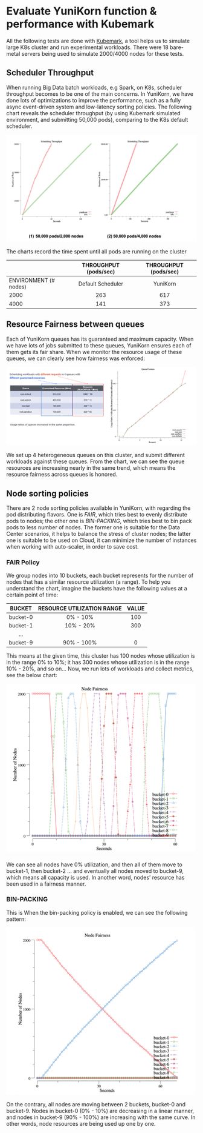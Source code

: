 # Evaluate YuniKorn function & performance with Kubemark

All the following tests are done with [Kubemark](https://github.com/kubernetes/kubernetes/blob/release-1.3/docs/devel/kubemark-guide.md#starting-a-kubemark-cluster),
a tool helps us to simulate large K8s cluster and run experimental workloads.
There were 18 bare-metal servers being used to simulate 2000/4000 nodes for these tests. 

## Scheduler Throughput

When running Big Data batch workloads, e.g Spark, on K8s, scheduler throughput becomes to be one of the main concerns.
In YuniKorn, we have done lots of optimizations to improve the performance, such as a fully async event-driven system
and low-latency sorting policies. The following chart reveals the scheduler throughput (by using Kubemark simulated
environment, and submitting 50,000 pods), comparing to the K8s default scheduler.

![Scheduler Throughput](images/throughput.png)

The charts record the time spent until all pods are running on the cluster

|                       	| THROUGHPUT (pods/sec) 	| THROUGHPUT (pods/sec) 	|
|-----------------------	|:---------------------:	|:---------------------:	|
| ENVIRONMENT (# nodes) 	|   Default Scheduler   	|        YuniKorn       	|
| 2000                  	| 263                   	| 617                   	|
| 4000                  	| 141                   	| 373                   	|

## Resource Fairness between queues

Each of YuniKorn queues has its guaranteed and maximum capacity. When we have lots of jobs submitted to these queues,
YuniKorn ensures each of them gets its fair share. When we monitor the resource usage of these queues, we can clearly
see how fairness was enforced:

![Scheduler Throughput](images/queue-fairness.png)

We set up 4 heterogeneous queues on this cluster, and submit different workloads against these queues.
From the chart, we can see the queue resources are increasing nearly in the same trend, which means the resource
fairness across queues is honored.

## Node sorting policies

There are 2 node sorting policies available in YuniKorn, with regarding the pod distributing flavors. One is *FAIR*,
which tries best to evenly distribute pods to nodes; the other one is *BIN-PACKING*, which tries best to bin pack pods
to less number of nodes. The former one is suitable for the Data Center scenarios, it helps to balance the stress of
cluster nodes; the latter one is suitable to be used on Cloud, it can minimize the number of instances when working
with auto-scaler, in order to save cost.

### FAIR Policy

We group nodes into 10 buckets, each bucket represents for the number of nodes that has a similar resource
utilization (a range).  To help you understand the chart, imagine the buckets have the following values at a certain
point of time:

|   BUCKET 	| RESOURCE UTILIZATION RANGE 	| VALUE 	|
|:--------:	|:--------------------------:	|:-----:	|
| bucket-0 	| 0% - 10%                   	| 100   	|
| bucket-1 	| 10% - 20%                  	| 300   	|
| ...      	|                            	|       	|
| bucket-9 	| 90% - 100%                 	| 0     	|

This means at the given time, this cluster has 100 nodes whose utilization is in the range 0% to 10%;
it has 300 nodes whose utilization is in the range 10% - 20%, and so on… Now, we run lots of workloads and
collect metrics, see the below chart:

<img src="images/node-fair.png" width=500>

We can see all nodes have 0% utilization, and then all of them move to bucket-1, then bucket-2 … and eventually
all nodes moved to bucket-9, which means all capacity is used. In another word, nodes’ resource has been used in
a fairness manner.

### BIN-PACKING

This is When the bin-packing policy is enabled, we can see the following pattern:

<img src="images/node-bin-packing.png" width=500>

On the contrary, all nodes are moving between 2 buckets, bucket-0 and bucket-9. Nodes in bucket-0 (0% - 10%)
are decreasing in a linear manner, and nodes in bucket-9 (90% - 100%) are increasing with the same curve.
In other words, node resources are being used up one by one.



